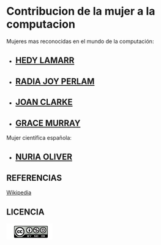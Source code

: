 # Contribucion de la mujer a la computacion
Mujeres mas reconocidas en el mundo de la computación:
- ## [HEDY LAMARR](hedylamarr.md)
- ## [RADIA JOY PERLAM](radia.md)
- ## [JOAN CLARKE](joan.md)
- ## [GRACE MURRAY](grace.md)
Mujer científica española:
- ## [NURIA OLIVER](nuria.md)
## REFERENCIAS
[Wikipedia](https://es.wikipedia.org/wiki/Wikipedia:Portada)
## LICENCIA
![image](licencia.PNG)
